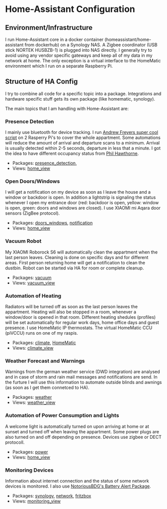 # Home-Assistant Configuration
## Environment/Infrastructure
I run Home-Assistant core in a docker container (homeassistant/home-assistant from dockerhub) on a Synology NAS. 
A Zigbee coordinator (USB stick NORTEK HUSBZB-1) is plugged into NAS directly.
I generally try to avoid using any vendor specific gateways and keep all of my data in my network at home. The only exception is a virtual interface to the HomeMatic environment which I run on a separate Raspberry Pi.

## Structure of HA Config
I try to combine all code for a specific topic into a package. Integrations and hardware specific stuff gets its own package (like homematic, synology).

The main topics that I am handling with Home-Assistant are:
### Presence Detection
I mainly use bluetooth for device tracking. I run [Andrew Freyers super cool script](https://github.com/andrewjfreyer/monitor) on 2 Rasperry Pi's to cover the whole appartment. Some automations will reduce the amount of arrival and departure scans to a minimum. Arrival is usually detected within 2-5 seconds, departure in less that a minute. I got the idea to have different occupancy status from [Phil Hawthorne](https://philhawthorne.com/making-home-assistants-presence-detection-not-so-binary).
- Packages:   [presence_detection](packages/presence_detection.yaml), 
- Views: [home_view](lovelace/views/home_view.yaml)

### Open Doors/Windows
I will get a notification on my device as soon as I leave the house and a window or backdoor is open. In addition a lightstrip is signaling the status whenever I open my entrance door (red: backdoor is open, yellow: window is open, green: doors and windows are closed). I use XIAOMI mi Aqara door sensors (ZigBee protocol).
- Packages:   [doors_windows](packages/doors_windows.yaml), [notification](packages/notification.yaml)
- Views: [home_view](lovelace/views/home_view.yaml)

### Vacuum Robot
My XIAOMI Roborock S6 will automatically clean the appartment when the last person leaves. Cleaning is done on specific days and for different areas. First person returning home will get a notification to clean the dustbin. Robot can be started via HA for room or complete cleanup.
- Packages:   [vacuum](packages/vacuum.yaml)
- Views: [vacuum_view](lovelace/views/vacuum_view.yaml)

### Automation of Heating
Radiators will be turned off as soon as the last person leaves the appartment. Heating will also be stopped in a room, whenever a window/door is opened in that room. Different heating shedules (profiles) will be set automatically for regular work days, home office days and guest presence. I use HomeMatic IP thermostats. The virtual HomeMatic CCU (piVCCU) runs on one of my raspis.
- Packages:   [climate](packages/climate.yaml), [HomeMatic](packages/homematic.yaml)
- Views: [climate_view](lovelace/views/climate_view.yaml)

### Weather Forecast and Warnings
Warnings from the german weather service (DWD integration) are analysed and in case of storm and rain mail messages and notifications are send. In the furture I will use this information to automate outside blinds and awnings (as soon as I get them connetced to HA).
- Packages:   [weather](packages/weather.yaml)
- Views: [weather_view](lovelace/views/weather_view.yaml)

### Automation of Power Consumption and Lights
A welcome light is automatically turned on upon arriving at home or at sunset and turned off when leaving the appartment. Some power plugs are also turned on and off depending on presence. Devices use zigbee or DECT protocoll.
- Packages:   [power](packages/power.yaml)
- Views: [home_view](lovelace/views/home_view.yaml)

### Monitoring Devices
Information about internet connection and the status of some network devices is monitored. I also use [NotoriousBDG's Battery Alert Package](https://raw.githubusercontent.com/notoriousbdg/Home-AssistantConfig/master/packages/battery_alert.yaml).

- Packages:   [synology](packages/synology.yaml), [network](packages/network.yaml), [fritzbox](packages/fritzbox.yaml)
- Views: [monitoring_view](lovelace/views/monitoring_view.yaml)
